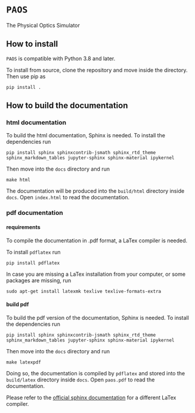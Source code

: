 # `PAOS`

The Physical Optics Simulator

## How to install

`PAOS` is compatible with Python 3.8 and later.

To install from source, clone the repository and move inside the directory.
Then use pip as

    pip install .

## How to build the documentation

### html documentation

To build the html documentation, Sphinx is needed. To install the dependencies run

    pip install sphinx sphinxcontrib-jsmath sphinx_rtd_theme sphinx_markdown_tables jupyter-sphinx sphinx-material ipykernel

Then move into the `docs` directory and run

    make html

The documentation will be produced into the `build/html` directory inside `docs`.
Open `index.html` to read the documentation.

### pdf documentation

#### requirements

To compile the documentation in .pdf format, a LaTex compiler is needed.

To install `pdflatex` run

    pip install pdflatex

In case you are missing a LaTex installation from your computer, or some packages are missing, run

    sudo apt-get install latexmk texlive texlive-formats-extra

#### build pdf

To build the pdf version of the documentation, Sphinx is needed. To install the dependencies run

    pip install sphinx sphinxcontrib-jsmath sphinx_rtd_theme sphinx_markdown_tables jupyter-sphinx sphinx-material ipykernel

Then move into the `docs` directory and run

    make latexpdf

Doing so, the documentation is compiled by `pdflatex` and stored into the `build/latex` directory inside `docs`.
Open `paos.pdf` to read the documentation.

Please refer to the [official sphinx documentation](https://www.sphinx-doc.org/en/master/usage/configuration.html#latex-options)
for a different LaTex compiler.
